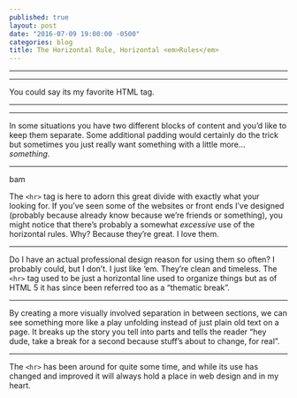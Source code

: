 ```yaml
---
published: true
layout: post
date: "2016-07-09 19:00:00 -0500"
categories: blog
title: The Horizontal Rule, Horizontal <em>Rules</em>
---
```


<hr>
<hr>
You could say its my favorite HTML tag.
<hr>
<hr>

In some situations you have two different blocks of content and you’d like to keep them separate. Some additional padding would certainly do the trick but sometimes you just really want something with a little more… *something*.

***
bam

The `<hr>` tag is here to adorn this great divide with exactly what your looking for. If you’ve seen some of the websites or front ends I’ve designed (probably because already know because we’re friends or something), you might notice that there’s probably a somewhat *excessive* use of the horizontal rules. Why? Because they’re great. I love them.

***  

Do I have an actual professional design reason for using them so often? I probably could, but I don’t. I just like ‘em. They’re clean and timeless. The `<hr>` tag used to be just a horizontal line used to organize things but as of HTML 5 it has since been referred too as a “thematic break”.

***

By creating a more visually involved separation in between sections, we can see something more like a play unfolding instead of just plain old text on a page. It breaks up the story you tell into parts and tells the reader “hey dude, take a break for a second because stuff’s about to change, for real”.

***  

The `<hr>` has been around for quite some time, and while its use has changed and improved it will always hold a place in web design and in my heart.